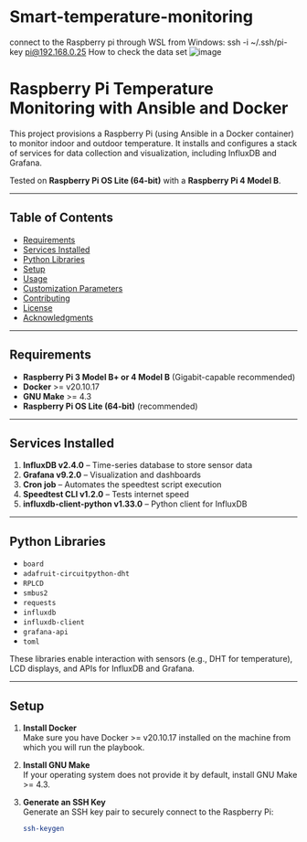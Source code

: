 # Smart-temperature-monitoring

connect to the Raspberry pi through WSL from Windows:
ssh -i ~/.ssh/pi-key pi@192.168.0.25
How to check the data set
![image](https://github.com/user-attachments/assets/d248cf47-d074-4323-890a-05eb03d71a75)
# Raspberry Pi Temperature Monitoring with Ansible and Docker

This project provisions a Raspberry Pi (using Ansible in a Docker container) to monitor indoor and outdoor temperature. It installs and configures a stack of services for data collection and visualization, including InfluxDB and Grafana. 

Tested on **Raspberry Pi OS Lite (64-bit)** with a **Raspberry Pi 4 Model B**.

---

## Table of Contents
- [Requirements](#requirements)
- [Services Installed](#services-installed)
- [Python Libraries](#python-libraries)
- [Setup](#setup)
- [Usage](#usage)
- [Customization Parameters](#customization-parameters)
- [Contributing](#contributing)
- [License](#license)
- [Acknowledgments](#acknowledgments)

---

## Requirements
- **Raspberry Pi 3 Model B+ or 4 Model B** (Gigabit-capable recommended)
- **Docker** >= v20.10.17
- **GNU Make** >= 4.3
- **Raspberry Pi OS Lite (64-bit)** (recommended)

---

## Services Installed
1. **InfluxDB v2.4.0** – Time-series database to store sensor data  
2. **Grafana v9.2.0** – Visualization and dashboards  
3. **Cron job** – Automates the speedtest script execution  
4. **Speedtest CLI v1.2.0** – Tests internet speed  
5. **influxdb-client-python v1.33.0** – Python client for InfluxDB  

---

## Python Libraries

- `board`
- `adafruit-circuitpython-dht`
- `RPLCD`
- `smbus2`
- `requests`
- `influxdb`
- `influxdb-client`
- `grafana-api`
- `toml`

These libraries enable interaction with sensors (e.g., DHT for temperature), LCD displays, and APIs for InfluxDB and Grafana.

---

## Setup

1. **Install Docker**  
   Make sure you have Docker >= v20.10.17 installed on the machine from which you will run the playbook.

2. **Install GNU Make**  
   If your operating system does not provide it by default, install GNU Make >= 4.3.

3. **Generate an SSH Key**  
   Generate an SSH key pair to securely connect to the Raspberry Pi:  
   ```bash
   ssh-keygen
